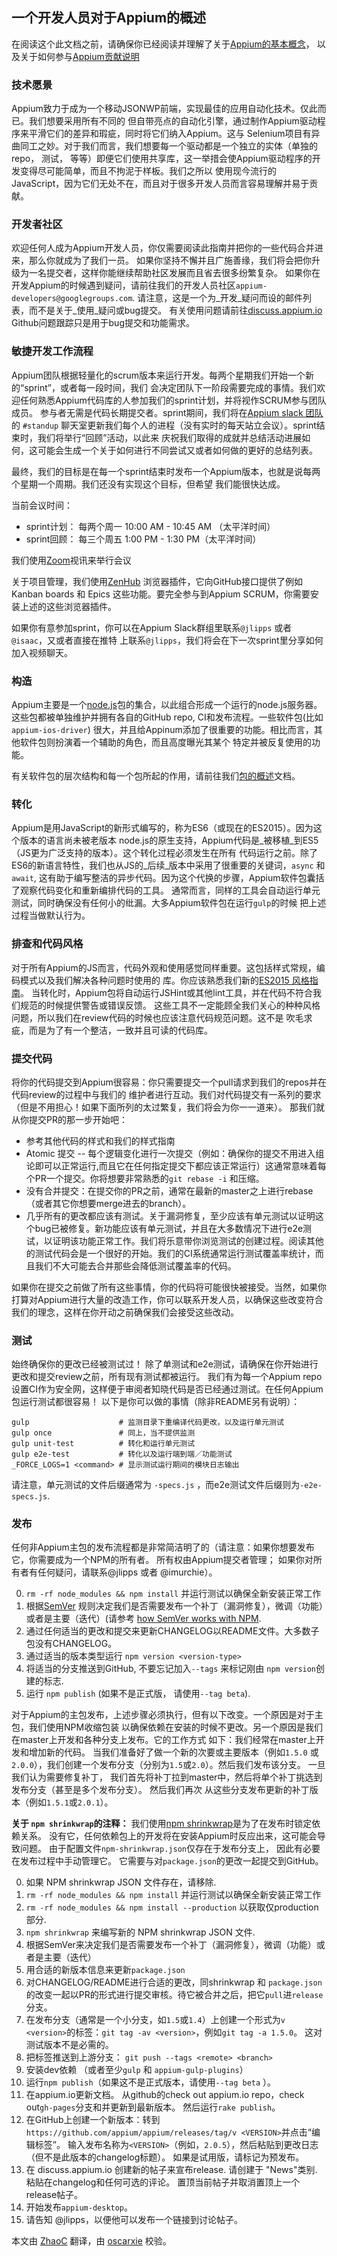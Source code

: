 ## 一个开发人员对于Appium的概述

在阅读这个此文档之前，请确保你已经阅读并理解了关于[Appium的基本概念](/docs/cn/about-appium/intro.md)，
以及关于如何参与[Appium贡献说明](/CONTRIBUTING.md)

### 技术愿景

Appium致力于成为一个移动JSONWP前端，实现最佳的应用自动化技术。仅此而已。我们想要采用所有不同的
但自带亮点的自动化引擎，通过制作Appium驱动程序来平滑它们的差异和瑕疵，同时将它们纳入Appium。这与
Selenium项目有异曲同工之妙。对于我们而言，我们想要每一个驱动都是一个独立的实体（单独的repo， 测试，
等等）即便它们使用共享库，这一举措会使Appium驱动程序的开发变得尽可能简单，而且不拘泥于样板。我们之所以
使用现今流行的JavaScript，因为它们无处不在，而且对于很多开发人员而言容易理解并易于贡献。

### 开发者社区

欢迎任何人成为Appium开发人员，你仅需要阅读此指南并把你的一些代码合并进来，那么你就成为了我们一员。
如果你坚持不懈并且广施善缘，我们将会把你升级为一名提交者，这样你能继续帮助社区发展而且省去很多纷繁复杂。
如果你在开发Appium的时候遇到疑问，请前往我们的开发人员社区`appium-developers@googlegroups.com`.
请注意，这是一个为_开发_疑问而设的邮件列表，而不是关于_使用_疑问或bug提交。 有关使用问题请前往[discuss.appium.io](https://discuss.appium.io)
Github问题跟踪只是用于bug提交和功能需求。

### 敏捷开发工作流程

Appium团队根据轻量化的scrum版本来运行开发。每两个星期我们开始一个新的“sprint”，或者每一段时间，我们
会决定团队下一阶段需要完成的事情。我们欢迎任何熟悉Appium代码库的人参加我们的sprint计划，并将视作SCRUM参与团队成员。
参与者无需是代码长期提交者。sprint期间，我们将在[Appium slack 团队](https://appium.slack.com)的
`#standup` 聊天室更新我们每个人的进程（没有实时的每天站立会议）。sprint结束时，我们将举行“回顾”活动，以此来
庆祝我们取得的成就并总结活动进展如何，这可能会生成一个关于如何进行不同尝试又或者如何做的更好的总结列表。

最终，我们的目标是在每一个sprint结束时发布一个Appium版本，也就是说每两个星期一个周期。我们还没有实现这个目标，但希望
我们能很快达成。

当前会议时间：
* sprint计划： 每两个周一 10:00 AM - 10:45 AM （太平洋时间）
* sprint回顾： 每三个周五 1:00 PM -  1:30 PM（太平洋时间）

我们使用[Zoom](https://zoom.us)视讯来举行会议

关于项目管理，我们使用[ZenHub](http://zenhub.com) 浏览器插件，它向GitHub接口提供了例如
Kanban boards 和 Epics 这些功能。要完全参与到Appium SCRUM，你需要安装上述的这些浏览器插件。

如果你有意参加sprint，你可以在Appium Slack群组里联系`@jlipps` 或者 `@isaac`，又或者直接在推特
上联系`@jlipps`，我们将会在下一次sprint里分享如何加入视频聊天。

### 构造

Appium主要是一个[node.js](http://nodejs.org)包的集合，以此组合形成一个运行的node.js服务器。
这些包都被单独维护并拥有各自的GitHub repo, CI和发布流程。一些软件包(比如 `appium-ios-driver`)
很大，并且给Appinum添加了很重要的功能。相比而言，其他软件包则扮演着一个辅助的角色，而且高度曝光其某个
特定并被反复使用的功能。

有关软件包的层次结构和每一个包所起的作用，请前往我们[包的概述](/docs/cn/contributing-to-appium/appium-packages.md)文档。

### 转化

Appium是用JavaScript的新形式编写的，称为ES6（或现在的ES2015）。因为这个版本的语言尚未被老版本
node.js的原生支持，Appium代码是_被移植_到ES5（JS更为广泛支持的版本）。这个转化过程必须发生在所有
代码运行之前。除了ES6的新语言特性，我们也从JS的_后续_版本中采用了很重要的关键词，`async` 和 `await`,
这有助于编写整洁的异步代码。因为这个代换的步骤，Appium软件包囊括了观察代码变化和重新编排代码的工具。
通常而言，同样的工具会自动运行单元测试，同时确保没有任何小的纰漏。大多Appium软件包在运行`gulp`的时候
把上述过程当做默认行为。

### 排查和代码风格

对于所有Appium的JS而言，代码外观和使用感觉同样重要。这包括样式常规，编码模式以及我们解决各种问题时使用的
库。你应该熟悉我们新的[ES2015 风格指南](/docs/cn/contributing-to-appium/style-guide-2.0.md)。
当转化时，Appium包将自动运行JSHint或其他lint工具，并在代码不符合我们规范的时候提供警告或错误反馈。
这些工具不一定能顾全我们关心的种种风格问题，所以我们在review代码的时候也应该注意代码规范问题。这不是
吹毛求疵，而是为了有一个整洁，一致并且可读的代码库。

### 提交代码

将你的代码提交到Appium很容易：你只需要提交一个pull请求到我们的repos并在代码review的过程中与我们的
维护者进行互动。我们对代码提交有一系列的要求（但是不用担心！如果下面所列的太过繁复，我们将会为你一一道来）。
那我们就从你提交PR的那一步开始吧：

* 参考其他代码的样式和我们的样式指南
* Atomic 提交 -- 每个逻辑变化进行一次提交（例如：确保你的提交不用进入组论即可以正常运行,而且它在任何指定提交下都应该正常运行）这通常意味着每个PR一个提交。你将想要非常熟悉的`git rebase -i` 和压缩。
* 没有合并提交：在提交你的PR之前，通常在最新的master之上进行rebase（或者其它你想要merge进去的branch）。
* 几乎所有的更改都应该有测试。关于漏洞修复，至少应该有单元测试以证明这个bug已被修复。新功能应该有单元测试，并且在大多数情况下进行e2e测试，以证明该功能正常工作。我们将乐意带你浏览测试的创建过程。阅读其他的测试代码会是一个很好的开始。我们的CI系统通常运行测试覆盖率统计，而且我们不大可能去合并那些会降低测试覆盖率的代码。

如果你在提交之前做了所有这些事情，你的代码将可能很快被接受。当然，如果你打算对Appium进行大量的改造工作，你可以联系开发人员，以确保这些改变符合我们的理念，这样在你开动之前确保我们会接受这些改动。

### 测试

始终确保你的更改已经被测试过！ 除了单测试和e2e测试，请确保在你开始进行更改和提交review之前，所有现有测试都被运行。
我们有为每一个Appium repo设置CI作为安全网，这样便于审阅者知晓代码是否已经通过测试。在任何Appium包运行测试都很容易！
以下是你可以做的事情（除非README另有说明）：

```
gulp                    # 监测目录下重编译代码更改，以及运行单元测试
gulp once               # 同上，当不提供监测
gulp unit-test          # 转化和运行单元测试
gulp e2e-test           # 转化以及运行端到端／功能测试
_FORCE_LOGS=1 <command> # 显示测试运行期间的模块日志输出
```

请注意，单元测试的文件后缀通常为 `-specs.js` ，而e2e测试文件后缀则为`-e2e-specs.js`.

### 发布

任何非Appium主包的发布流程都是非常简洁明了的（请注意：如果你想要发布它，你需要成为一个NPM的所有者。
所有权由Appium提交者管理； 如果你对所有者有任何疑问，请联系@jlipps 或者 @imurchie）。

0. `rm -rf node_modules && npm install` 并运行测试以确保全新安装正常工作
0. 根据[SemVer](http://semver.org/) 规则决定我们是否需要发布一个补丁（漏洞修复），微调（功能）或者是主要（迭代）(请参考 [how SemVer works with NPM](https://docs.npmjs.com/getting-started/semantic-versioning).
0. 通过任何适当的更改和提交来更新CHANGELOG以README文件。大多数子包没有CHANGELOG。
0. 通过适当的版本类型运行 `npm version <version-type>` 
0. 将适当的分支推送到GitHub, 不要忘记加入`--tags` 来标记刚由 `npm version`创建的标志.
0. 运行 `npm publish` (如果不是正式版， 请使用`--tag beta`).

对于Appium的主包发布，上述步骤必须执行，但有以下改变。一个原因是对于主包，我们使用NPM收缩包装
以确保依赖在安装的时候不更改。另一个原因是我们在master上开发和各种分支上发布。它的工作方式
如下：我们经常在master上开发和增加新的代码。 当我们准备好了做一个新的次要或主要版本（例如`1.5.0`
或`2.0.0`），我们创建一个发布分支（分别为`1.5`或`2.0`）。然后我们发布该分支。 一旦我们认为需要修复补丁，
我们首先将补丁拉到master中，然后将单个补丁挑选到发布分支（甚至是多个发布分支）。 然后我们再次
从这些分支发布更新的补丁版本（例如`1.5.1`或`2.0.1`）。

**关于 `npm shrinkwrap`的注释：** 我们使用[npm shrinkwrap](https://docs.npmjs.com/cli/shrinkwrap)是为了在发布时锁定依赖关系。
没有它，任何依赖包上的开发将在安装Appium时反应出来，这可能会导致问题。 由于配置文件`npm-shrinkwrap.json`仅存在于发布分支上，
因此有必要在发布过程中手动管理它。 它需要与对`package.json`的更改一起提交到GitHub。

0. 如果 NPM shrinkwrap JSON 文件存在，请移除.
0. `rm -rf node_modules && npm install` 并运行测试以确保全新安装正常工作
0. `rm -rf node_modules && npm install --production` 以获取仅production部分.
0. `npm shrinkwrap` 来编写新的 NPM shrinkwrap JSON 文件.
0. 根据SemVer来决定我们是否需要发布一个补丁（漏洞修复），微调（功能）或者是主要（迭代）
0. 用合适的新版本信息来更新`package.json` 
0. 对CHANGELOG/README进行合适的更改，同shrinkwrap 和 `package.json`的改变一起以PR的形式进行提交审核。待它被合并之后，把它`pull`进`release`分支。
0. 在发布分支（通常是一个小分支，如`1.5`或`1.4`）上创建一个形式为`v <version>`的标签：`git tag -av <version>`，例如`git tag -a 1.5.0`。 这对测试版本不是必需的。
0. 把标签推送到上游分支： `git push --tags <remote> <branch>`
0. 安装dev依赖 （或者至少`gulp` 和 `appium-gulp-plugins`）
0. 运行`npm publish`（如果这不是正式版本，请使用`--tag beta` ）。
0. 在appium.io更新文档。 从github的check out appium.io repo，check out`gh-pages`分支和并更新到最新版本。 然后运行`rake publish`。
0. 在GitHub上创建一个新版本：转到`https://github.com/appium/appium/releases/tag/v <VERSION>`并点击“编辑标签”。 输入发布名称为`<VERSION>`（例如，`2.0.5`），然后粘贴到更改日志（但不是此版本的changelog标题）。 如果是试用版，请标记为预发布。
0. 在 discuss.appium.io 创建新的帖子来宣布release. 请创建于 "News"类别. 粘贴在changelog和任何可选的评论。 置顶当前帖子并取消置顶上一个release帖子。
0. 开始发布`appium-desktop`。
0. 请告知 @jlipps，以便他可以发布一个链接到讨论帖子。

本文由 [ZhaoC](https://github.com/ZhaoC) 翻译，由 [oscarxie](https://github.com/oscarxie) 校验。
